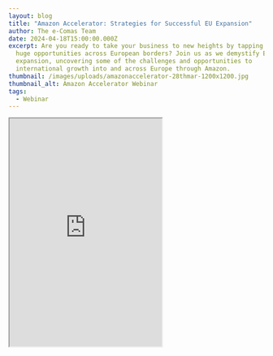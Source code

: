```yaml
---
layout: blog
title: "Amazon Accelerator: Strategies for Successful EU Expansion"
author: The e-Comas Team
date: 2024-04-18T15:00:00.000Z
excerpt: Are you ready to take your business to new heights by tapping into the
  huge opportunities across European borders? Join us as we demystify EU
  expansion, uncovering some of the challenges and opportunities to
  international growth into and across Europe through Amazon.
thumbnail: /images/uploads/amazonaccelerator-28thmar-1200x1200.jpg
thumbnail_alt: Amazon Accelerator Webinar
tags:
  - Webinar
---
```

<iframe src="https://us02web.zoom.us/webinar/register/WN_B9bfHbXzR62TsGQAKTCn2g" height=450 sandbox=“allow-same-origin allow-forms allow-scripts”/>